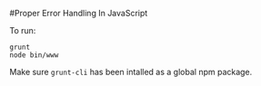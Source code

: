 ﻿#Proper Error Handling In JavaScript

To run:

    grunt
    node bin/www

Make sure `grunt-cli` has been intalled as a global npm package.
